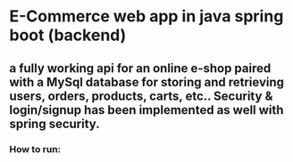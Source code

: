 # E-Commerce web app in java spring boot (backend)
## a fully working api for an online e-shop paired with a MySql database for storing and retrieving users, orders, products, carts, etc.. Security & login/signup has been implemented as well with spring security.
### How to run:
